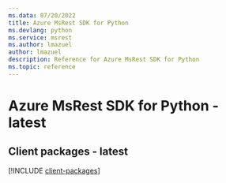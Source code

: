 ```yaml
---
ms.data: 07/20/2022
title: Azure MsRest SDK for Python
ms.devlang: python
ms.service: msrest
ms.author: lmazuel
author: lmazuel
description: Reference for Azure MsRest SDK for Python
ms.topic: reference
---
```

# Azure MsRest SDK for Python - latest

## Client packages - latest
[!INCLUDE [client-packages](msrest-client-index.md)]
